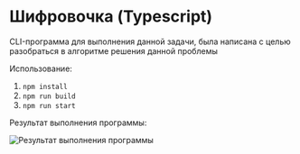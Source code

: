 # Шифровочка (Typescript)

CLI-программа для выполнения данной задачи, была написана с целью разобраться в алгоритме решения данной проблемы

Использование:
1. `npm install`
2. `npm run build`
3. `npm run start`

Результат выполнения программы:

![Результат выполнения программы](https://placekitten.com/700/300)
